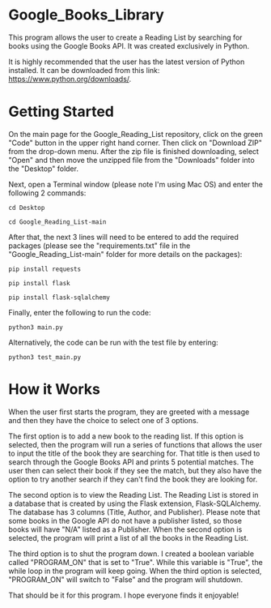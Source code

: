 # Google_Books_Library #

This program allows the user to create a Reading List by searching for books using the Google Books API. It was created exclusively in Python. 

It is highly recommended that the user has the latest version of Python installed.  It can be downloaded from this link: https://www.python.org/downloads/.


# Getting Started #

On the main page for the Google_Reading_List repository, click on the green "Code" button in the upper right hand corner.  Then click on "Download ZIP" from the drop-down menu.  After the zip file is finished downloading, select "Open" and then move the unzipped file from the "Downloads" folder into the "Desktop" folder.

Next, open a Terminal window (please note I'm using Mac OS) and enter the following 2 commands:
  
    cd Desktop
  
    cd Google_Reading_List-main

After that, the next 3 lines will need to be entered to add the required packages (please see the "requirements.txt" file in the "Google_Reading_List-main" folder for more details on the packages):

    pip install requests
  
    pip install flask
  
    pip install flask-sqlalchemy
  
Finally, enter the following to run the code:
  
    python3 main.py
  
Alternatively, the code can be run with the test file by entering:

    python3 test_main.py
  

# How it Works #  
  
When the user first starts the program, they are greeted with a message and then they have the choice to select one of 3 options.

The first option is to add a new book to the reading list.  If this option is selected, then the program will run a series of functions that allows the user to input the title of the book they are searching for.  That title is then used to search through the Google Books API and prints 5 potential matches.  The user then can select their book if they see the match, but they also have the option to try another search if they can't find the book they are looking for.

The second option is to view the Reading List.  The Reading List is stored in a database that is created by using the Flask extension, Flask-SQLAlchemy.  The database has 3 columns (Title, Author, and Publisher).  Please note that some books in the Google API do not have a publisher listed, so those books will have "N/A" listed as a Publisher.  When the second option is selected, the program will print a list of all the books in the Reading List.

The third option is to shut the program down.  I created a boolean variable called "PROGRAM_ON" that is set to "True".  While this variable is "True", the while loop in the program will keep going.  When the third option is selected, "PROGRAM_ON" will switch to "False" and the program will shutdown.

That should be it for this program.  I hope everyone finds it enjoyable!
